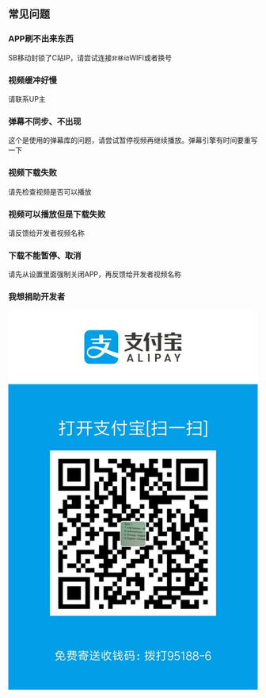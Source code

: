 ## 常见问题

### APP刷不出来东西
SB移动封锁了C站IP，请尝试连接`非移动`WIFI或者换号

### 视频缓冲好慢
请联系UP主

### 弹幕不同步、不出现
这个是使用的弹幕库的问题，请尝试暂停视频再继续播放。弹幕引擎有时间要重写一下

### 视频下载失败
请先检查视频是否可以播放

### 视频可以播放但是下载失败
请反馈给开发者视频名称

### 下载不能暂停、取消
请先从设置里面强制关闭APP，再反馈给开发者视频名称

### 我想捐助开发者
![](art/alipay.jpg)

